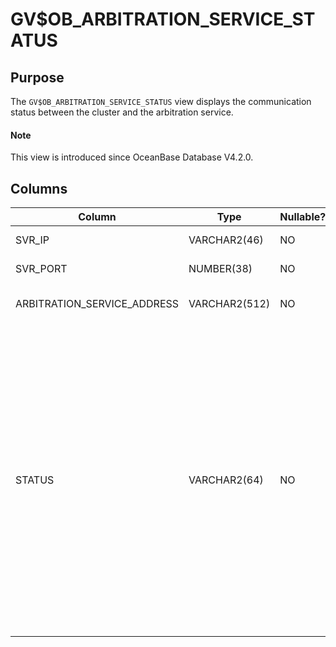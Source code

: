 # GV$OB_ARBITRATION_SERVICE_STATUS

## Purpose

The `GV$OB_ARBITRATION_SERVICE_STATUS` view displays the communication status between the cluster and the arbitration service. 

<main id="notice" type='explain'>
  <h4>Note</h4>
  <p>This view is introduced since OceanBase Database V4.2.0. </p>
</main>

## Columns

| **Column** | **Type** | **Nullable?** | **Description** |
| --- | --- | --- | --- |
| SVR_IP | VARCHAR2(46) | NO | The IP address of the server. |
| SVR_PORT | NUMBER(38) | NO | The RPC port of the server. |
| ARBITRATION_SERVICE_ADDRESS | VARCHAR2(512) | NO | The endpoint of the arbitration service. |
| STATUS | VARCHAR2(64) | NO | The communication status between the server and the arbitration service. Valid values:<ul><li>  `ACTIVE`: indicates that the arbitration service communicates with the server properly. </li><li> `INACTIVE`: indicates that the arbitration service cannot communicate with the server. </li></ul> |
